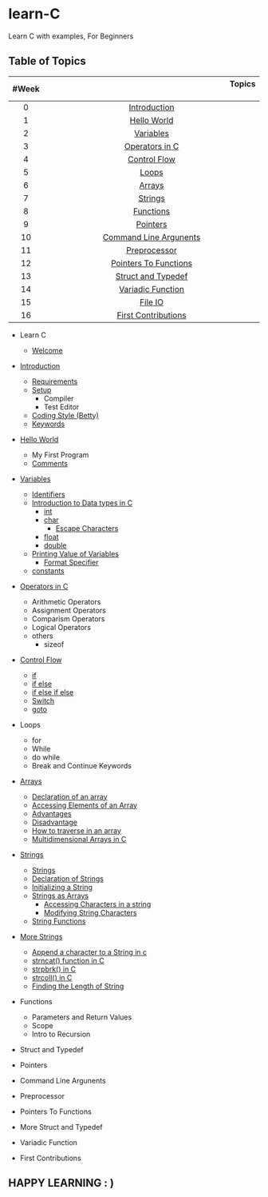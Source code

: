 # learn-C
Learn C with examples, For Beginners
## Table of Topics
| #Week | &nbsp;&nbsp;&nbsp;&nbsp;&nbsp;&nbsp;&nbsp;&nbsp;&nbsp;&nbsp;&nbsp;&nbsp;&nbsp;&nbsp;&nbsp;&nbsp;&nbsp;&nbsp;&nbsp;&nbsp;&nbsp;&nbsp;&nbsp;&nbsp;&nbsp;&nbsp;&nbsp;&nbsp;&nbsp;&nbsp;&nbsp;&nbsp;&nbsp;&nbsp;&nbsp;&nbsp;&nbsp;&nbsp;&nbsp;&nbsp;&nbsp;&nbsp;&nbsp;&nbsp;&nbsp;&nbsp;&nbsp;&nbsp;&nbsp;&nbsp;&nbsp;&nbsp;&nbsp;&nbsp;&nbsp;&nbsp;&nbsp;&nbsp;&nbsp;&nbsp;&nbsp;&nbsp;&nbsp;&nbsp;&nbsp;&nbsp;&nbsp;&nbsp;&nbsp;&nbsp;&nbsp;&nbsp;&nbsp;&nbsp;&nbsp;&nbsp;&nbsp;&nbsp;&nbsp;&nbsp;&nbsp;&nbsp;&nbsp;&nbsp;&nbsp;Topics &nbsp;&nbsp;&nbsp;&nbsp;&nbsp;&nbsp;&nbsp;&nbsp;&nbsp;&nbsp;&nbsp;&nbsp;&nbsp;&nbsp;&nbsp;&nbsp;&nbsp;&nbsp;&nbsp;&nbsp;&nbsp;&nbsp;&nbsp;&nbsp;&nbsp;&nbsp;&nbsp;&nbsp;&nbsp;&nbsp;&nbsp;&nbsp;&nbsp;&nbsp;&nbsp;&nbsp;&nbsp;&nbsp;&nbsp;&nbsp;&nbsp;&nbsp;&nbsp;&nbsp;&nbsp;&nbsp;&nbsp;&nbsp;&nbsp;&nbsp;&nbsp;&nbsp;&nbsp;&nbsp;&nbsp;&nbsp;&nbsp;&nbsp;&nbsp;&nbsp;&nbsp;&nbsp;&nbsp;&nbsp;&nbsp;&nbsp;&nbsp;&nbsp;&nbsp;&nbsp;&nbsp;&nbsp;&nbsp;&nbsp;&nbsp;&nbsp;&nbsp;&nbsp;&nbsp;&nbsp;&nbsp;&nbsp;&nbsp;&nbsp;&nbsp;&nbsp;&nbsp;&nbsp;&nbsp;&nbsp;&nbsp; |
| :--------:|:---------------------------------:|
| 0 | [Introduction](./00_Introduction/introduction.md) |
| 1 | [Hello World](./01_Hello_world/hello_world.md) |
| 2 | [Variables](./02_Variables/variables.md) |
| 3 | [Operators in C](./02_Variables/operators.md#operators) |
| 4 | [Control Flow](./03_Control_flow/control_flow.md) |
| 5 | [Loops](./04_Loops/loops.md) |
| 6 | [Arrays](./05_Arrays/arrays.md) |
| 7 | [Strings](./04_Strings/strings.md)
| 8 | [Functions]() |
| 9 | [Pointers]() |
| 10 | [Command Line Argunents]() |
| 11 | [Preprocessor]()|
| 12 | [Pointers To Functions]() |
| 13 | [Struct and Typedef]() |
| 14 | [Variadic Function]() |
| 15 | [File IO]() |
| 16 | [First Contributions]() |

* Learn C
	* [Welcome](./README.md)
* [Introduction](./00_Introduction/introduction.md#introduction)
	* [Requirements](./00_Introduction/introduction.md#requirement)
	* [Setup](./00_Introduction/introduction.md#setup)
		* Compiler
		* Test Editor
	* [Coding Style (Betty)](./00_introduction/introduction.md#coding-style-betty)
	* [Keywords](./00_introduction/introduction.md#keywords)
* [Hello World](./01_Hello_world/hello_world.md#hello-world)
	* My First Program
	* [Comments](./01_Hello_world/hello_world.md#comments)
* [Variables](./02_Variables/variables.md#variables)
	* [Identifiers](./02_Variables/variables.md#identifiers)
	* [Introduction to Data types in C](./02_Variables/variables.md#data-types)
		* [int](./02_Variables/variables.md#int)
		* [char](./02_Variables/variables.md#char)
			* [Escape Characters](./02_Variables/variables.md#escape-characters)
		* [float](./02_Variables/variables.md#float)
		* [double](./02_Variables/variables.md#double)
	* [Printing Value of Variables](./02_Variables/variables.md#printing-values-of-variables)
		* [Format Specifier](./02_Variables/variables.md#format-specifiers)
	* [constants](./02_Variables/variables.md#constants)
* [Operators in C](./02_Variables/operators.md)
	* Arithmetic Operators
	* Assignment Operators
	* Comparism Operators
	* Logical Operators
	* others
		* sizeof
* [Control Flow](./03_Control_flow/control_flow.md)
	* [if](./03_Control_flow/control_flow.md#if-statement)
	* [if else](./03_Control_flow/control_flow.md#else-statement)
	* [if else if else](./03_Control_flow/control_flow.md#else-if-statement)
	* [Switch](./03_Control_flow/control_flow.md#switch)
	* [goto](./03_Control_flow/control_flow.md#goto)
* Loops 
	* for
	* While
	* do while
	* Break and Continue Keywords
* [Arrays](./05_Arrays/arrays.md)
    * [Declaration of an array](./05_Arrays/arrays.md#declaration)
	* [Accessing Elements of an Array](./05_Arrays/arrays.md#accessing-and-modifying-array-elements)
    * [Advantages](./05_Arrays/arrays.md#advantages)
    * [Disadvantage](./05_Arrays/arrays.md#disadvantages)
    * [How to traverse in an array](./05_Arrays/arrays.md#traverse)
    * [Multidimensional Arrays in C](./05_Arrays/arrays.md#multidimensional_array)
* [Strings](./06_Strings/strings.md)
    * [Strings](./06_Strings/strings.md#strings)
    * [Declaration of Strings](./06_Strings/strings.md$declaration)
    * [Initializing a String](./06_Strings/strings.md#initializing)
	* [Strings as Arrays](./06_Strings/strings.md#strings-as-arrays)
		* [Accessing Characters in a string](./06_Strings/strings.md#accessing-string-characters)
		* [Modifying String Characters](./06_Strings/strings.md#modifying-string-characters)
	* [String Functions](./06_Strings/strings.md#common-string-functions-in-c)

* [More Strings](./06_1_More_Strings/more_strings.md)
    * [Append a character to a String in c](./06_1_More_Strings/more_strings.md#appendment)
    * [strncat() function in C](./06_1_More_Strings/more_strings.md#strncat())
    * [strpbrk() in C](./06_1_More_Strings/more_strings.md#strpbrk())
    * [strcoll() in C](./06_1_More_Strings/more_strings.md#strcoll())
    * [Finding the Length of String](./06_1_More_Strings/more_strings.md#length)
* Functions 
	* Parameters and Return Values
	* Scope
	* Intro to Recursion
* Struct and Typedef 
* Pointers 
* Command Line Argunents
* Preprocessor
* Pointers To Functions 
* More Struct and Typedef 
* Variadic Function 
* First Contributions

## HAPPY LEARNING : )
